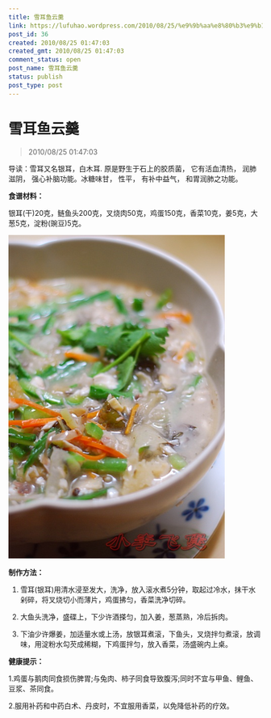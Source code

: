 ```yaml
---
title: 雪耳鱼云羹
link: https://lufuhao.wordpress.com/2010/08/25/%e9%9b%aa%e8%80%b3%e9%b1%bc%e4%ba%91%e7%be%b9/
post_id: 36
created: 2010/08/25 01:47:03
created_gmt: 2010/08/25 01:47:03
comment_status: open
post_name: 雪耳鱼云羹
status: publish
post_type: post
---
```


# 雪耳鱼云羹

> 2010/08/25 01:47:03

 

导读：雪耳又名银耳，白木耳. 原是野生于石上的胶质菌， 它有活血清热， 润肺滋阴， 强心补脑功能。冰糖味甘， 性平， 有补中益气， 和胃润肺之功能。

**食谱材料：**

银耳(干)20克，鲢鱼头200克，叉烧肉50克，鸡蛋150克，香菜10克，姜5克，大葱5克，淀粉(豌豆)5克。

![20100825-014703-0001](assets/images/20100825-014703-0001.png)

**制作方法：**

1. 雪耳(银耳)用清水浸至发大，洗净，放入滚水煮5分钟，取起过冷水，抹干水剁碎，将叉烧切小而薄片，鸡蛋拂匀，香菜洗净切碎。

2. 大鱼头洗净，盛碟上，下少许酒搽匀，加入姜，葱蒸熟，冷后拆肉。

3. 下油少许爆姜，加适量水或上汤，放银耳煮滚，下鱼头，叉烧拌匀煮滚，放调味，用淀粉水勾芡成稀糊，下鸡蛋拌匀，放入香菜，汤盛碗内上桌。

**健康提示：**

1.鸡蛋与鹅肉同食损伤脾胃;与兔肉、柿子同食导致腹泻;同时不宜与甲鱼、鲤鱼、豆浆、茶同食。

2.服用补药和中药白术、丹皮时，不宜服用香菜，以免降低补药的疗效。
